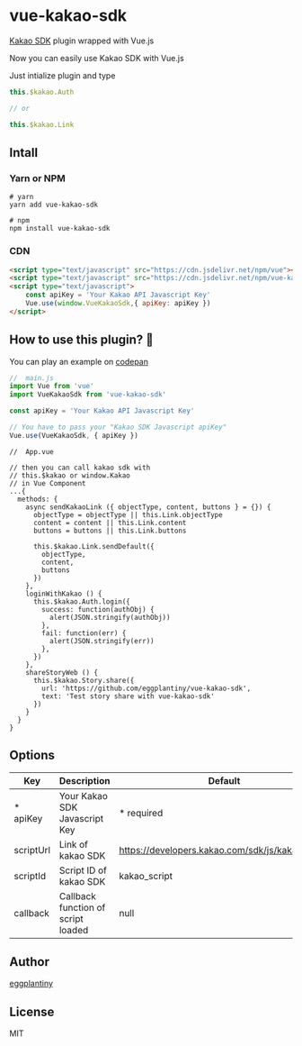 # vue-kakao-sdk

[Kakao SDK](https://developers.kakao.com/tool) plugin wrapped with Vue.js

Now you can easily use Kakao SDK with Vue.js

Just intialize plugin and type 

```js
this.$kakao.Auth

// or

this.$kakao.Link
```

## Intall

### Yarn or NPM
```
# yarn
yarn add vue-kakao-sdk

# npm
npm install vue-kakao-sdk
```

### CDN
```html
<script type="text/javascript" src="https://cdn.jsdelivr.net/npm/vue"></script>
<script type="text/javascript" src="https://cdn.jsdelivr.net/npm/vue-kakao-sdk@0.0.4/dist/js/vue-kakao-sdk.min.js"></script>
<script type="text/javascript">
    const apiKey = 'Your Kakao API Javascript Key'
    Vue.use(window.VueKakaoSdk,{ apiKey: apiKey })
</script>
```

## How to use this plugin? 🧐

You can play an example on [codepan](https://codepen.io/sigran0/pen/WNopPZw)

```js
//  main.js
import Vue from 'vue'
import VueKakaoSdk from 'vue-kakao-sdk'

const apiKey = 'Your Kakao API Javascript Key'

// You have to pass your "Kakao SDK Javascript apiKey"
Vue.use(VueKakaoSdk, { apiKey })
```

```
//  App.vue

// then you can call kakao sdk with
// this.$kakao or window.Kakao
// in Vue Component
...{
  methods: {
    async sendKakaoLink ({ objectType, content, buttons } = {}) {
      objectType = objectType || this.Link.objectType
      content = content || this.Link.content
      buttons = buttons || this.Link.buttons

      this.$kakao.Link.sendDefault({
        objectType,
        content,
        buttons
      })
    },
    loginWithKakao () {
      this.$kakao.Auth.login({
        success: function(authObj) {
          alert(JSON.stringify(authObj))
        },
        fail: function(err) {
          alert(JSON.stringify(err))
        },
      })
    },
    shareStoryWeb () {
      this.$kakao.Story.share({
        url: 'https://github.com/eggplantiny/vue-kakao-sdk',
        text: 'Test story share with vue-kakao-sdk'
      })
    }
  }
}
```

## Options

|Key|Description|Default|
|------|---|---|
|* apiKey|Your Kakao SDK Javascript Key|* required|
|scriptUrl|Link of kakao SDK|https://developers.kakao.com/sdk/js/kakao.min.js|
|scriptId|Script ID of kakao SDK|kakao_script|
|callback|Callback function of script loaded|null|

## Author

[eggplantiny](https://github.com/eggplantiny)

## License
MIT
